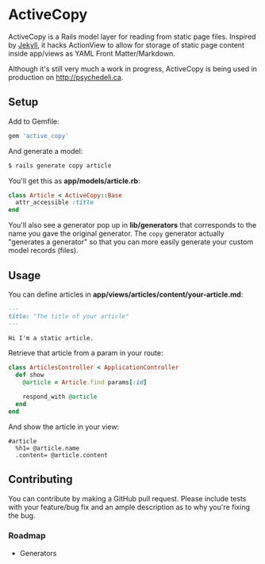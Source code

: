 # ActiveCopy

ActiveCopy is a Rails model layer for reading from static page files.
Inspired by [Jekyll](http://jekyllrb.com), it hacks ActionView to allow for storage
of static page content inside app/views as YAML Front Matter/Markdown.

Although it's still very much a work in progress, ActiveCopy is being
used in production on <http://psychedeli.ca>.

## Setup

Add to Gemfile:

```ruby
gem 'active_copy'
```

And generate a model:

```bash
$ rails generate copy article
```

You'll get this as **app/models/article.rb**:

```ruby
class Article < ActiveCopy::Base
  attr_accessible :title
end
```

You'll also see a generator pop up in **lib/generators** that
corresponds to the name you gave the original generator. The `copy`
generator actually "generates a generator" so that you can more easily
generate your custom model records (files).

## Usage

You can define articles in **app/views/articles/content/your-article.md**:

```markdown
---
title: "The title of your article"
---

Hi I'm a static article.
```

Retrieve that article from a param in your route:

```ruby
class ArticlesController < ApplicationController
  def show
    @article = Article.find params[:id]

    respond_with @article
  end
end
```

And show the article in your view:

```haml
#article
  %h1= @article.name
  .content= @article.content
```

## Contributing

You can contribute by making a GitHub pull request. Please include tests
with your feature/bug fix and an ample description as to why you're
fixing the bug.

### Roadmap

- Generators

